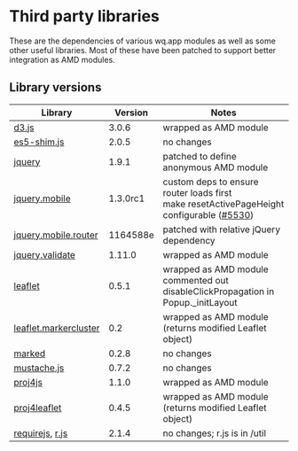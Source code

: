 # Third party libraries

These are the dependencies of various wq.app modules as well as some other useful libraries.  Most of these have been patched to support better integration as AMD modules.

## Library versions

Library                 |  Version  |  Notes
------------------------| --------- | -------------------------------------------
[d3.js]                 |    3.0.6  |  wrapped as AMD module
[es5-shim.js]           |    2.0.5  |  no changes
[jquery]                |    1.9.1  |  patched to define anonymous AMD module
[jquery.mobile]         | 1.3.0rc1  |  custom deps to ensure router loads first<br>make resetActivePageHeight configurable ([#5530])
[jquery.mobile.router]  | 1164588e  |  patched with relative jQuery dependency
[jquery.validate]       |   1.11.0  |  wrapped as AMD module
[leaflet]               |    0.5.1  |  wrapped as AMD module<br>commented out disableClickPropagation in Popup._initLayout
[leaflet.markercluster] |      0.2  |  wrapped as AMD module (returns modified Leaflet object)
[marked]                |    0.2.8  |  no changes
[mustache.js]           |    0.7.2  |  no changes
[proj4js]               |    1.1.0  |  wrapped as AMD module
[proj4leaflet]          |    0.4.5  |  wrapped as AMD module (returns modified Leaflet object)
[requirejs], [r.js]     |    2.1.4  |  no changes; r.js is in /util

[d3.js]:                 https://github.com/mbostock/d3
[es5-shim.js]:           https://github.com/kriskowal/es5-shim
[jquery]:                https://github.com/jquery/jquery
[jquery.mobile]:         https://github.com/jquery/jquery-mobile
[#5530]:                 https://github.com/jquery/jquery-mobile/pull/5530
[jquery.mobile.router]:  https://github.com/azicchetti/jquerymobile-router
[jquery.validate]:       https://github.com/jzaefferer/jquery-validation
[leaflet]:               https://github.com/Leaflet/Leaflet
[leaflet.markercluster]: https://github.com/Leaflet/Leaflet.markercluster
[marked]:                https://github.com/chjj/marked
[mustache.js]:           https://github.com/janl/mustache.js
[proj4js]:               http://trac.osgeo.org/proj4js/
[proj4leaflet]:          https://github.com/kartena/Proj4Leaflet
[requirejs]:             https://github.com/jrburke/requirejs
[r.js]:                  https://github.com/jrburke/r.js
